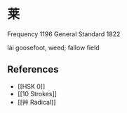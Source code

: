 # 莱
Frequency 1196
General Standard 1822

lái
goosefoot, weed; fallow field

## References
- [[HSK 0]]
- [[10 Strokes]]
- [[艸 Radical]]